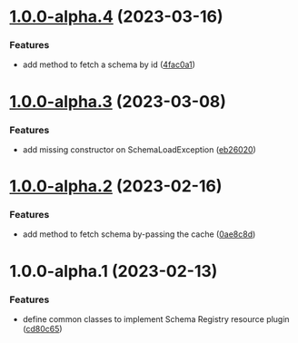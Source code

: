 # [1.0.0-alpha.4](https://github.com/gravitee-io/gravitee-resource-schema-registry-provider-api/compare/1.0.0-alpha.3...1.0.0-alpha.4) (2023-03-16)


### Features

* add method to fetch a schema by id ([4fac0a1](https://github.com/gravitee-io/gravitee-resource-schema-registry-provider-api/commit/4fac0a167f819bc3475960def2ef94440efc9cd0))

# [1.0.0-alpha.3](https://github.com/gravitee-io/gravitee-resource-schema-registry-provider-api/compare/1.0.0-alpha.2...1.0.0-alpha.3) (2023-03-08)


### Features

* add missing constructor on SchemaLoadException ([eb26020](https://github.com/gravitee-io/gravitee-resource-schema-registry-provider-api/commit/eb2602089ff156291b9ef3a2f19492289f1457e1))

# [1.0.0-alpha.2](https://github.com/gravitee-io/gravitee-resource-schema-registry-provider-api/compare/1.0.0-alpha.1...1.0.0-alpha.2) (2023-02-16)


### Features

* add method to fetch schema by-passing the cache ([0ae8c8d](https://github.com/gravitee-io/gravitee-resource-schema-registry-provider-api/commit/0ae8c8d74a9031b18a3f1bd270eba35ad89892c3))

# 1.0.0-alpha.1 (2023-02-13)


### Features

* define common classes to implement Schema Registry resource plugin ([cd80c65](https://github.com/gravitee-io/gravitee-resource-schema-registry-provider-api/commit/cd80c650a2daef076deaeeefeffd8d456ac14f08))
